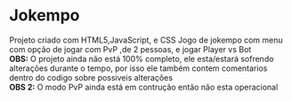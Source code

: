 # Jokempo
Projeto criado com HTML5,JavaScript, e CSS
Jogo de jokempo com menu com opção de jogar com PvP ,de 2 pessoas, e jogar Player vs Bot
<br>
<b>OBS:</b> O projeto ainda não está 100% completo, ele esta/estará sofrendo alterações durante o tempo, por isso ele também contem comentarios dentro do codigo sobre possiveis alterações
<br>
<b>OBS 2:</b> O modo PvP ainda está em contrução então não esta operacional
